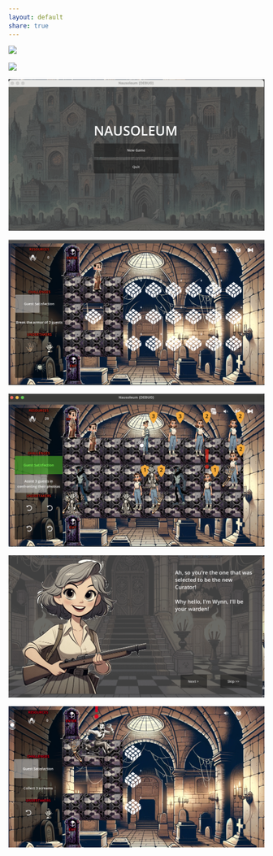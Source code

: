 ```yaml
---
layout: default
share: true
---
```


![](Attachments/naus-2.gif)

![](Attachments/naus-one.gif)

![](Attachments/Screenshot%202024-09-15%20at%203.23.00%20PM.png)

![](Attachments/Screenshot%202024-09-15%20at%203.23.09%20PM.png)

![](Attachments/Screenshot%202024-09-17%20at%2011.20.40%20PM.png)

![](Attachments/Screenshot%202024-09-20%20at%203.33.21%20PM.png)

![](Attachments/Screenshot%202024-09-20%20at%203.35.06%20PM.png)
